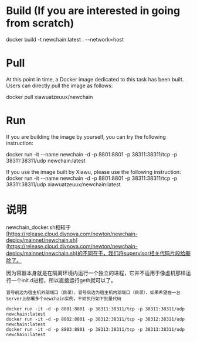 # Build (If you are interested in going from scratch)

docker build -t newchain:latest . --network=host

# Pull
At this point in time, a Docker image dedicated to this task has been built. Users can directly pull the image as follows:

docker pull xiawuatzeuux/newchain


# Run

If you are building the image by yourself, you can try the following instruction:

docker run -it --name newchain -d -p 8801:8801 -p 38311:38311/tcp -p 38311:38311/udp newchain:latest

If you use the image built by Xiawu, please use the following instruction:
docker run -it --name newchain -d -p 8801:8801 -p 38311:38311/tcp -p 38311:38311/udp xiawuatzeuux/newchain:latest


# 说明
newchain_docker.sh相较于[https://release.cloud.diynova.com/newton/newchain-deploy/mainnet/newchain.sh](https://release.cloud.diynova.com/newton/newchain-deploy/mainnet/newchain.sh)的不同在于，我们将supervisor相关代码片段给删除了。

因为容器本身就是在隔离环境内运行一个独立的进程，它并不适用于像虚机那样运行一个init.d进程，所以直接运行geth就可以了。

```
冒号前边为宿主机外部端口（目录），冒号后边为宿主机内部端口（目录），如果希望在一台Server上部署多个newchain实例，不妨执行如下批量代码

docker run -it -d -p 8801:8801 -p 38311:38311/tcp -p 38311:38311/udp newchain:latest
docker run -it -d -p 8802:8801 -p 38312:38311/tcp -p 38312:38311/udp newchain:latest
docker run -it -d -p 8803:8801 -p 38313:38311/tcp -p 38313:38311/udp newchain:latest
```
